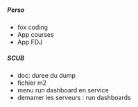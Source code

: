 ##### Perso
- fox coding
- App courses
- App FDJ


##### SCUB
- doc: duree du dump
- fichier m2
- menu run dashboard en service
- demarrer les serveurs : run dashboards
